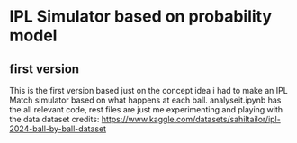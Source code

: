 # IPL Simulator based on probability model
## first version
This is the first version based just on the concept idea i had to make an IPL Match simulator based on what happens at each ball.
analyseit.ipynb has the all relevant code, rest files are just me experimenting and playing with the data
dataset credits: https://www.kaggle.com/datasets/sahiltailor/ipl-2024-ball-by-ball-dataset
